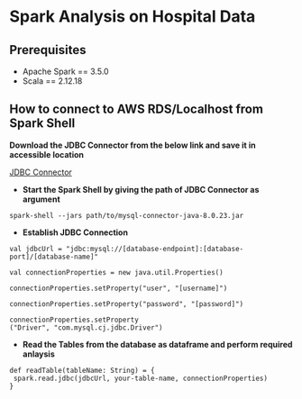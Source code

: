 
# Spark Analysis on Hospital Data

## Prerequisites
- Apache Spark == 3.5.0
- Scala == 2.12.18

## How to connect to AWS RDS/Localhost from Spark Shell

**Download the JDBC Connector from the below link and save it in accessible location**

[JDBC Connector](https://drive.google.com/file/d/1KYVzaDqZOTQrM0Uzj2j5yLMYdEXvoAJB/view?usp=sharing)

- **Start the Spark Shell by giving the path of JDBC Connector as argument**

```
spark-shell --jars path/to/mysql-connector-java-8.0.23.jar
```

- **Establish JDBC Connection** 

```
val jdbcUrl = "jdbc:mysql://[database-endpoint]:[database-port]/[database-name]"

val connectionProperties = new java.util.Properties()

connectionProperties.setProperty("user", "[username]")

connectionProperties.setProperty("password", "[password]")

connectionProperties.setProperty
("Driver", "com.mysql.cj.jdbc.Driver")

```

- **Read the Tables from the database as dataframe and perform required anlaysis**

```
def readTable(tableName: String) = {
 spark.read.jdbc(jdbcUrl, your-table-name, connectionProperties)
}
```
